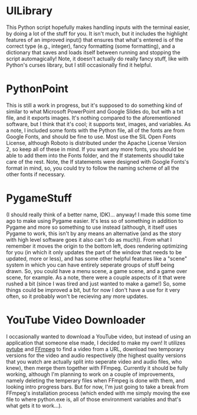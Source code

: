 # UILibrary
This Python script hopefully makes handling inputs with the terminal easier, by doing a lot of the stuff for you. It isn't much, but it includes the highlight features of an improved input() that ensures that what's entered is of the correct type (e.g., integer), fancy formatting (some formatting), and a dictionary that saves and loads itself between running and stopping the script automagically! Note, it doesn't actually do really fancy stuff, like with Python's curses library, but I still occasionally find it helpful.

# PythonPoint
This is still a work in progress, but it's supposed to do something kind of similar to what Microsoft PowerPoint and Google Slides do, but with a txt file, and it exports images. It's nothing compared to the aforementioned software, but I think that it's cool; it supports text, images, and variables. As a note, I included some fonts with the Python file, all of the fonts are from Google Fonts, and should be fine to use. Most use the SIL Open Fonts License, although Roboto is distributed under the Apache License Version 2, so keep all of these in mind. If you want any more fonts, you should be able to add them into the Fonts folder, and the If statements shoudld take care of the rest. Note, the If statements were designed with Google Fonts's format in mind, so, you could try to follow the naming scheme of all the other fonts if necessary.

# PygameStuff
(I should really think of a better name, IDK)... anyway! I made this some time ago to make using Pygame easier. It's less so of something in addition to Pygame and more so something to use instead (although, it itself uses Pygame to work, this isn't by any means an alternative (and as the story with high level software goes it also can't do as much)). From what I remember it moves the origin to the bottom left, does rendering optimizing for you (in which it only updates the part of the window that needs to be updated, more or less), and has some other helpful features like a "scene" system in which you can have entirely seperate groups of stuff being drawn. So, you could have a menu scene, a game scene, and a game over scene, for example. As a note, there were a couple aspects of it that were rushed a bit (since I was tired and just wanted to make a game!) So, some things could be improved a bit, but for now I don't have a use for it very often, so it probably won't be recieving any more updates.

# YouTube Video Downloader
I occasionally wanted to download a YouTube video, but instead of using an application that someone else made, I decided to make my own! It utilizes [pytube](https://pypi.org/project/pytube) and [FFmpeg](https://ffmpeg.org) to find a video from a URL, download two temporary versions for the video and audio respectively (the highest quality versions that you watch are actually split into seperate video and audio files, who knew), then merge them together with FFmpeg. Currently it should be fully working, although I'm planning to work on a couple of improvements, namely deleting the temperary files when FFmpeg is done with them, and looking intro progress bars. But for now, I'm just going to take a break from FFmpeg's installation process (which ended with me simply moving the exe file to where python.exe is, all of those environment variables and that's what gets it to work...).
